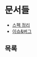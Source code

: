# 문서들

- [스펙 정리](/Compiler/C%2B%2B%20C/SPEC.md)
- [이슈&버그](/Compiler/C%2B%2B%20C/ISSUE%26BUG.md)

## 목록

